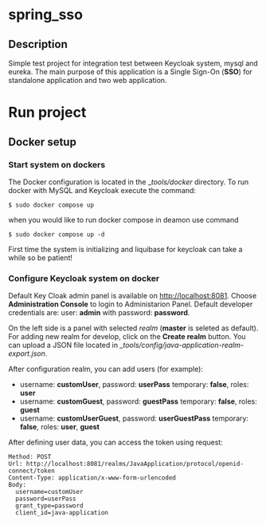 # spring_sso

## Description

Simple test project for integration test between Keycloak system, mysql and eureka. The main purpose of this application is a Single Sign-On (**SSO**)
for standalone application and two web application.

# Run project
## Docker setup

### Start system on dockers

The Docker configuration is located in the  __tools/docker_ directory. To run docker with MySQL and Keycloak execute the
command:

```
$ sudo docker compose up
```

when you would like to run docker compose in deamon use command

```
$ sudo docker compose up -d
```

First time the system is initializing and liquibase for keycloak can take a while so be patient!

### Configure Keycloak system on docker

Default Key Cloak admin panel is available on [http://localhost:8081](http://localhost:8081).
Choose **Administration Console** to login to Administarion Panel. Default developer credentials are: user: **admin** with password: **password**.

On the left side is a panel with selected *realm* (**master** is seleted as default).
For adding new realm for develop, click on the **Create realm** button. You can upload a JSON file located in *_tools/config/java-application-realm-export.json*.

After configuration realm, you can add users (for example):

* username: **customUser**, password: **userPass** temporary: **false**, roles: **user**
* username: **customGuest**, password: **guestPass** temporary: **false**, roles: **guest**
* username: **customUserGuest**, password: **userGuestPass** temporary: **false**, roles: **user**, **guest**

After defining user data, you can access the token using request:

```
Method: POST
Url: http://localhost:8081/realms/JavaApplication/protocol/openid-connect/token
Content-Type: application/x-www-form-urlencoded
Body:
  username=customUser
  password=userPass
  grant_type=password
  client_id=java-application
```
